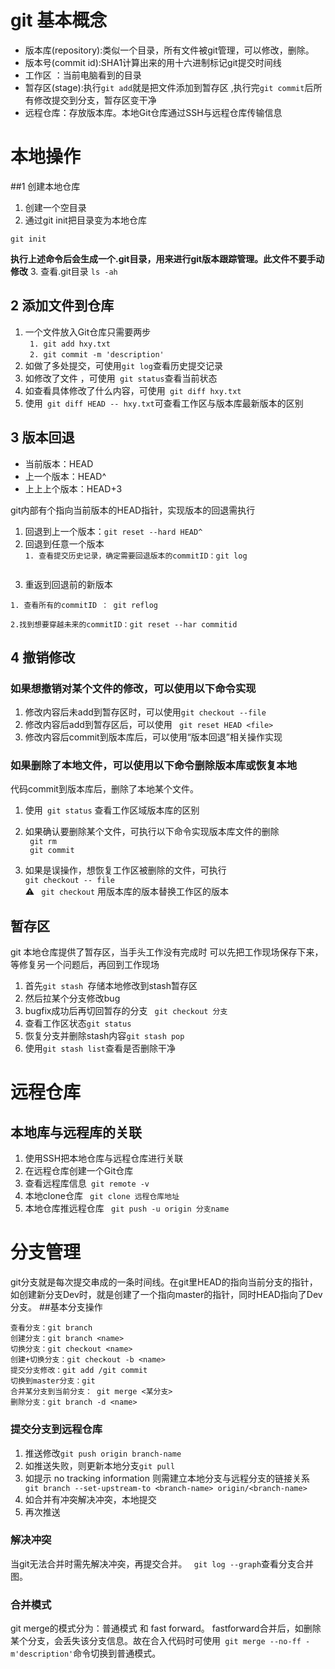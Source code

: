 
# git 基本概念  
* 版本库(repository):类似一个目录，所有文件被git管理，可以修改，删除。  
* 版本号(commit id):SHA1计算出来的用十六进制标记git提交时间线  
* 工作区 ：当前电脑看到的目录  
* 暂存区(stage):执行``` git add ```就是把文件添加到暂存区  ,执行完``` git commit ```后所有修改提交到分支，暂存区变干净
* 远程仓库：存放版本库。本地Git仓库通过SSH与远程仓库传输信息


# 本地操作  
##1 创建本地仓库  
1. 创建一个空目录
2. 通过git init把目录变为本地仓库
```
git init 
```        
**执行上述命令后会生成一个.git目录，用来进行git版本跟踪管理。此文件不要手动修改**
3. 查看.git目录 ``` ls -ah ```  


## 2 添加文件到仓库  
1. 一个文件放入Git仓库只需要两步   
``` 1. git add hxy.txt```  
``` 2. git commit -m 'description'```    
2. 如做了多处提交，可使用``` git log ```查看历史提交记录  
3. 如修改了文件 ，可使用``` git status```查看当前状态
4. 如查看具体修改了什么内容，可使用``` git diff hxy.txt```  
5. 使用``` git diff HEAD -- hxy.txt```可查看工作区与版本库最新版本的区别  

## 3 版本回退


* 当前版本：HEAD
* 上一个版本：HEAD^
* 上上上个版本：HEAD+3 
 

git内部有个指向当前版本的HEAD指针，实现版本的回退需执行  
1. 回退到上一个版本：``` git reset --hard HEAD^  ```  
2. 回退到任意一个版本  
```1. 查看提交历史记录，确定需要回退版本的commitID：git log ```            
```2. 执行：git reset --hard commitID
```  
3. 重返到回退前的新版本 

 ```
 1. 查看所有的commitID ： git reflog
 ```  
 ```
 2.找到想要穿越未来的commitID：git reset --har commitid
 ```  
## 4 撤销修改  
### 如果想撤销对某个文件的修改，可以使用以下命令实现  
 1. 修改内容后未add到暂存区时，可以使用```git checkout --file ```  
 2. 修改内容后add到暂存区后，可以使用 ``` git reset HEAD <file>```  
 3. 修改内容后commit到版本库后，可以使用“版本回退”相关操作实现  
 
### 如果删除了本地文件，可以使用以下命令删除版本库或恢复本地  
 代码commit到版本库后，删除了本地某个文件。
 
 1. 使用``` git status``` 查看工作区域版本库的区别  
 2. 如果确认要删除某个文件，可执行以下命令实现版本库文件的删除  
 ``` git rm```   
 ``` git commit```  
   
 3. 如果是误操作，想恢复工作区被删除的文件，可执行  
 ```git checkout -- file ```   
 ⚠️ ``` git checkout``` 用版本库的版本替换工作区的版本  
 
 ## 暂存区  
 git 本地仓库提供了暂存区，当手头工作没有完成时 可以先把工作现场保存下来，等修复另一个问题后，再回到工作现场  
 
 1. 首先```git stash ```存储本地修改到stash暂存区  
 2. 然后拉某个分支修改bug
 3. bugfix成功后再切回暂存的分支 ``` git checkout 分支```
 4. 查看工作区状态```git status ```
 5. 恢复分支并删除stash内容```git stash pop ```
 6. 使用```git stash list```查看是否删除干净

 

# 远程仓库 
## 本地库与远程库的关联  
1. 使用SSH把本地仓库与远程仓库进行关联
2. 在远程仓库创建一个Git仓库
3. 查看远程库信息``` git remote -v```
3. 本地clone仓库 ``` git clone 远程仓库地址```
4. 本地仓库推远程仓库 ``` git push -u origin 分支name```


# 分支管理
git分支就是每次提交串成的一条时间线。在git里HEAD的指向当前分支的指针，如创建新分支Dev时，就是创建了一个指向master的指针，同时HEAD指向了Dev分支。
##基本分支操作  
```
查看分支：git branch
创建分支：git branch <name>
切换分支：git checkout <name>
创建+切换分支：git checkout -b <name>
提交分支修改：git add /git commit
切换到master分支：git
合并某分支到当前分支： git merge <某分支>
删除分支：git branch -d <name>
``` 
### 提交分支到远程仓库  
1. 推送修改```git push origin branch-name ``` 
2. 如推送失败，则更新本地分支```git pull ```
3. 如提示 no tracking information 则需建立本地分支与远程分支的链接关系``` git branch --set-upstream-to <branch-name> origin/<branch-name>```
3. 如合并有冲突解决冲突，本地提交
4. 再次推送

### 解决冲突
当git无法合并时需先解决冲突，再提交合并。
``` git log --graph```查看分支合并图。
### 合并模式
git merge的模式分为：普通模式 和 fast forward。 fastforward合并后，如删除某个分支，会丢失该分支信息。故在合入代码时可使用``` git merge --no-ff -m'description'```命令切换到普通模式。

